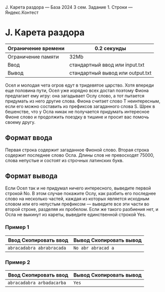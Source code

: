 J. Карета раздора — База 2024 3 сем. Задание 1. Строки — Яндекс.Контест

# J. Карета раздора

| Ограничение времени | 0.2 секунды |
| --- | --- |
| Ограничение памяти | 32Mb |
| Ввод | стандартный ввод или input.txt |
| Вывод | стандартный вывод или output.txt |

Осел и молодая чета огров едут в тридевятое царство. Хотя впереди еще половина пути, Осел уже изрядно всех достал поэтому
Фиона предлагает ему игру: она загадывает Ослу слово, а тот пытается придумать из него другие слова. Фиона считает слово T неинтересным, если его можно составить из префиксов загаданного слова S. Шрек в бешенстве, что у Осла никак не получается придумать интересное Фионе слово и продолжить поездку в тишине и просит
вас помочь своему другу.

## Формат ввода

Первая строка содержит загаданное Фионой слово. Вторая строка содержит последнее слово Осла. Длины слов не превосходят 75000,
слова непустые и состоят из строчных латинских букв.

## Формат вывода

Если Осел так и не придумал ничего интересного, выведите первой строкой No. В этом случае покажите Ослу, как разбить его последнее слово на несколько частей, каждая из которых является исходным словом
или его непустым префиксом — выведите все эти части во второй строке, разделяя их пробелом. Если же такого разбиения нет, и Осла не выкинут из кареты,
выведите единственной строкой Yes.

### Пример 1

| Ввод Скопировать ввод | Вывод Скопировать вывод |
| --- | --- |
| `abracadabra abrabracada ` | `No abr abracad a  ` |

### Пример 2

| Ввод Скопировать ввод | Вывод Скопировать вывод |
| --- | --- |
| `abracadabra arbadacarba ` | `Yes ` |
